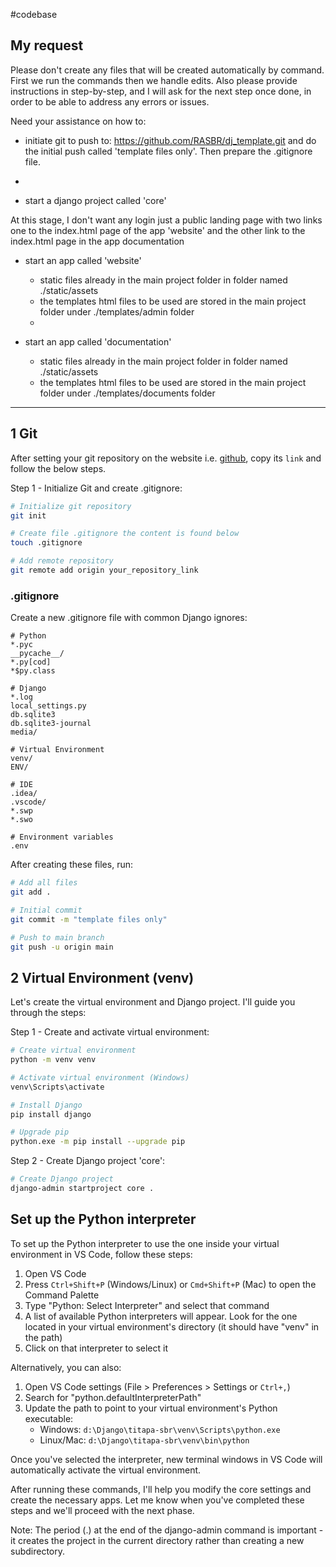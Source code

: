 #codebase 

## My request
Please don't create any files that will be created automatically by command. First we run the commands then we handle edits. Also please provide instructions in step-by-step, and I will ask for the next step once done, in order to be able to address any errors or issues.

Need your assistance on how to:

- initiate git to push to: https://github.com/RASBR/dj_template.git and do the initial push called 'template files only'. Then prepare the .gitignore file.

- 

- start a django project called 'core'

At this stage, I don't want any login just a public landing page with two links one to the index.html page of the app 'website' and the other link to the index.html page in the app documentation

- start an app called 'website'
   * static files already in the main project folder in folder named ./static/assets
   * the templates html files to be used are stored in the main project folder under ./templates/admin folder
   * 

- start an app called 'documentation'
   * static files already in the main project folder in folder named ./static/assets
   * the templates html files to be used are stored in the main project folder under ./templates/documents folder

---

## 1 Git

After setting your git repository on the website i.e. [github](https://github.com/), copy its `link` and follow the below steps.

Step 1 - Initialize Git and create .gitignore:
```bash
# Initialize git repository
git init
```
```bash
# Create file .gitignore the content is found below
touch .gitignore
```
```bash
# Add remote repository
git remote add origin your_repository_link
```

### .gitignore
Create a new .gitignore file with common Django ignores:

````text
# Python
*.pyc
__pycache__/
*.py[cod]
*$py.class

# Django
*.log
local_settings.py
db.sqlite3
db.sqlite3-journal
media/

# Virtual Environment
venv/
ENV/

# IDE
.idea/
.vscode/
*.swp
*.swo

# Environment variables
.env
````

After creating these files, run:
```bash
# Add all files
git add .
```
```bash
# Initial commit
git commit -m "template files only"
```
```bash
# Push to main branch
git push -u origin main
```

## 2 Virtual Environment (venv)
Let's create the virtual environment and Django project. I'll guide you through the steps:

Step 1 - Create and activate virtual environment:
```bash
# Create virtual environment
python -m venv venv
```
```bash
# Activate virtual environment (Windows)
venv\Scripts\activate
```
```bash
# Install Django
pip install django
```
```bash
# Upgrade pip
python.exe -m pip install --upgrade pip
```

Step 2 - Create Django project 'core':
```bash
# Create Django project
django-admin startproject core .
```

## Set up the Python interpreter
To set up the Python interpreter to use the one inside your virtual environment in VS Code, follow these steps:

1. Open VS Code
2. Press `Ctrl+Shift+P` (Windows/Linux) or `Cmd+Shift+P` (Mac) to open the Command Palette
3. Type "Python: Select Interpreter" and select that command
4. A list of available Python interpreters will appear. Look for the one located in your virtual environment's directory (it should have "venv" in the path)
5. Click on that interpreter to select it

Alternatively, you can also:

1. Open VS Code settings (File > Preferences > Settings or `Ctrl+,`)
2. Search for "python.defaultInterpreterPath"
3. Update the path to point to your virtual environment's Python executable:
   - Windows: `d:\Django\titapa-sbr\venv\Scripts\python.exe`
   - Linux/Mac: `d:\Django\titapa-sbr\venv\bin\python`

Once you've selected the interpreter, new terminal windows in VS Code will automatically activate the virtual environment.




After running these commands, I'll help you modify the core settings and create the necessary apps. Let me know when you've completed these steps and we'll proceed with the next phase.

Note: The period (.) at the end of the django-admin command is important - it creates the project in the current directory rather than creating a new subdirectory.